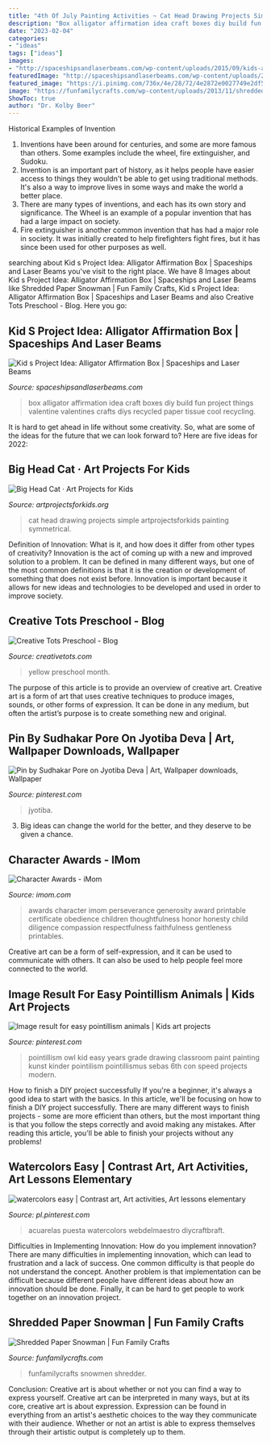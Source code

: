 ```yaml
---
title: "4th Of July Painting Activities ~ Cat Head Drawing Projects Simple Artprojectsforkids Painting Symmetrical"
description: "Box alligator affirmation idea craft boxes diy build fun project things valentine valentines crafts diys recycled paper tissue cool recycling"
date: "2023-02-04"
categories:
- "ideas"
tags: ["ideas"]
images:
- "http://spaceshipsandlaserbeams.com/wp-content/uploads/2015/09/kids-alligator-affirmation-box-craft.jpg"
featuredImage: "http://spaceshipsandlaserbeams.com/wp-content/uploads/2015/09/kids-alligator-affirmation-box-craft.jpg"
featured_image: "https://i.pinimg.com/736x/4e/28/72/4e2872e0027749e2df580012f4cb5347.jpg"
image: "https://funfamilycrafts.com/wp-content/uploads/2013/11/shredded_paper_snowman.jpg"
ShowToc: true
author: "Dr. Kolby Beer"
---
```



Historical Examples of Invention
1. Inventions have been around for centuries, and some are more famous than others. Some examples include the wheel, fire extinguisher, and Sudoku.
2. Invention is an important part of history, as it helps people have easier access to things they wouldn't be able to get using traditional methods. It's also a way to improve lives in some ways and make the world a better place.
3. There are many types of inventions, and each has its own story and significance. The Wheel is an example of a popular invention that has had a large impact on society.
4. Fire extinguisher is another common invention that has had a major role in society. It was initially created to help firefighters fight fires, but it has since been used for other purposes as well.

	

		
searching about Kid s Project Idea: Alligator Affirmation Box | Spaceships and Laser Beams you've visit to the right place. We have 8 Images about Kid s Project Idea: Alligator Affirmation Box | Spaceships and Laser Beams like Shredded Paper Snowman | Fun Family Crafts, Kid s Project Idea: Alligator Affirmation Box | Spaceships and Laser Beams and also Creative Tots Preschool - Blog. Here you go:
		
    
## Kid S Project Idea: Alligator Affirmation Box | Spaceships And Laser Beams

<img loading=lazy src="http://spaceshipsandlaserbeams.com/wp-content/uploads/2015/09/kids-alligator-affirmation-box-craft.jpg" onerror="this.onerror=null;this.src='https://tse3.mm.bing.net/th?id=OIP.3QWGkmm0KaPjNM9VzGN3aQHaLD&amp;pid=15.1';" alt="Kid s Project Idea: Alligator Affirmation Box | Spaceships and Laser Beams">

_Source: spaceshipsandlaserbeams.com_

>box alligator affirmation idea craft boxes diy build fun project things valentine valentines crafts diys recycled paper tissue cool recycling. 

	

It is hard to get ahead in life without some creativity. So, what are some of the ideas for the future that we can look forward to? Here are five ideas for 2022: 

    
## Big Head Cat · Art Projects For Kids

<img loading=lazy src="https://artprojectsforkids.org/wp-content/uploads/2016/07/Big-Head-Cat-Post-e1468998603273.jpg" onerror="this.onerror=null;this.src='https://tse1.mm.bing.net/th?id=OIP.lpUJ553Qs4bIqSmdfm0NKQHaJA&amp;pid=15.1';" alt="Big Head Cat · Art Projects for Kids">

_Source: artprojectsforkids.org_

>cat head drawing projects simple artprojectsforkids painting symmetrical. 

	

Definition of Innovation: What is it, and how does it differ from other types of creativity?
Innovation is the act of coming up with a new and improved solution to a problem. It can be defined in many different ways, but one of the most common definitions is that it is the creation or development of something that does not exist before. Innovation is important because it allows for new ideas and technologies to be developed and used in order to improve society.

    
## Creative Tots Preschool - Blog

<img loading=lazy src="http://www.creativetots.com/blog/wp-content/uploads/2014/09/IMG_0487-1024x682.jpg" onerror="this.onerror=null;this.src='https://tse1.mm.bing.net/th?id=OIP.u6rTqPy7IdRoJygresgBIQHaE7&amp;pid=15.1';" alt="Creative Tots Preschool - Blog">

_Source: creativetots.com_

>yellow preschool month. 

	

The purpose of this article is to provide an overview of creative art.
Creative art is a form of art that uses creative techniques to produce images, sounds, or other forms of expression. It can be done in any medium, but often the artist’s purpose is to create something new and original.

    
## Pin By Sudhakar Pore On Jyotiba Deva | Art, Wallpaper Downloads, Wallpaper

<img loading=lazy src="https://i.pinimg.com/736x/4e/28/72/4e2872e0027749e2df580012f4cb5347.jpg" onerror="this.onerror=null;this.src='https://tse3.mm.bing.net/th?id=OIP.VSOi20LiDuOjOxR-4-BCywHaJ4&amp;pid=15.1';" alt="Pin by Sudhakar Pore on Jyotiba Deva | Art, Wallpaper downloads, Wallpaper">

_Source: pinterest.com_

>jyotiba. 

	

3. Big ideas can change the world for the better, and they deserve to be given a chance.

    
## Character Awards - IMom

<img loading=lazy src="https://www.imom.com/wp-content/uploads/2014/06/iMOM_certificate_generosity.jpg" onerror="this.onerror=null;this.src='https://tse2.mm.bing.net/th?id=OIP.RRD_AIooxDELa6r4xkhFhgHaFu&amp;pid=15.1';" alt="Character Awards - iMom">

_Source: imom.com_

>awards character imom perseverance generosity award printable certificate obedience children thoughtfulness honor honesty child diligence compassion respectfulness faithfulness gentleness printables. 

	

Creative art can be a form of self-expression, and it can be used to communicate with others. It can also be used to help people feel more connected to the world.

    
## Image Result For Easy Pointillism Animals | Kids Art Projects

<img loading=lazy src="https://i.pinimg.com/736x/70/5e/49/705e490c3f35b15162484baf35eea20a.jpg" onerror="this.onerror=null;this.src='https://tse4.mm.bing.net/th?id=OIP.9Q1Dvlamw3TLAc8mVaNX0AHaJ4&amp;pid=15.1';" alt="Image result for easy pointillism animals | Kids art projects">

_Source: pinterest.com_

>pointillism owl kid easy years grade drawing classroom paint painting kunst kinder pointilism pointillismus sebas 6th con speed projects modern. 

	

How to finish a DIY project successfully
If you're a beginner, it's always a good idea to start with the basics. In this article, we'll be focusing on how to finish a DIY project successfully. There are many different ways to finish projects - some are more efficient than others, but the most important thing is that you follow the steps correctly and avoid making any mistakes. After reading this article, you'll be able to finish your projects without any problems!

    
## Watercolors Easy | Contrast Art, Art Activities, Art Lessons Elementary

<img loading=lazy src="https://i.pinimg.com/736x/21/97/d3/2197d3a0f100abc706297317800a8084.jpg" onerror="this.onerror=null;this.src='https://tse3.mm.bing.net/th?id=OIP.UV9A_xqw5kZ8lAXNy4SHggHaJ-&amp;pid=15.1';" alt="watercolors easy | Contrast art, Art activities, Art lessons elementary">

_Source: pl.pinterest.com_

>acuarelas puesta watercolors webdelmaestro diycraftbraft. 

	

Difficulties in Implementing Innovation: How do you implement innovation?
There are many difficulties in implementing innovation, which can lead to frustration and a lack of success. One common difficulty is that people do not understand the concept. Another problem is that implementation can be difficult because different people have different ideas about how an innovation should be done. Finally, it can be hard to get people to work together on an innovation project.

    
## Shredded Paper Snowman | Fun Family Crafts

<img loading=lazy src="https://funfamilycrafts.com/wp-content/uploads/2013/11/shredded_paper_snowman.jpg" onerror="this.onerror=null;this.src='https://tse3.mm.bing.net/th?id=OIP.ftbEpvRSq8qFiRRKz1qX1QHaFj&amp;pid=15.1';" alt="Shredded Paper Snowman | Fun Family Crafts">

_Source: funfamilycrafts.com_

>funfamilycrafts snowmen shredder. 

	

Conclusion: Creative art is about whether or not you can find a way to express yourself.
Creative art can be interpreted in many ways, but at its core, creative art is about expression. Expression can be found in everything from an artist's aesthetic choices to the way they communicate with their audience. Whether or not an artist is able to express themselves through their artistic output is completely up to them.

